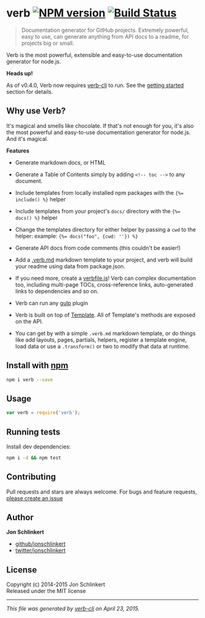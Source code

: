 # verb [![NPM version](https://badge.fury.io/js/verb.svg)](http://badge.fury.io/js/verb)  [![Build Status](https://travis-ci.org/assemble/verb.svg)](https://travis-ci.org/assemble/verb)

> Documentation generator for GitHub projects. Extremely powerful, easy to use, can generate anything from API docs to a readme, for projects big or small.

Verb is the most powerful, extensible and easy-to-use documentation generator for node.js. 

**Heads up!**

As of v0.4.0, Verb now requires [verb-cli] to run. See the [getting started](#getting-started) section for details.

## Why use Verb?
It's magical and smells like chocolate. If that's not enough for you, it's also the most powerful and easy-to-use documentation generator for node.js. And it's magical.

**Features**

- Generate markdown docs, or HTML
- Generate a Table of Contents simply by adding `<!-- toc -->` to any document.
- Include templates from locally installed npm packages with the `{%= include() %}` helper
- Include templates from your project's `docs/` directory with the `{%= docs() %}` helper
- Change the templates directory for either helper by passing a `cwd` to the helper: example: `{%= docs("foo", {cwd: ''}) %}`


- Generate API docs from code comments (this couldn't be easier!)
- Add a [.verb.md](#verbmd) markdown template to your project, and verb will build your readme using data from package.json.
- If you need more, create a [verbfile.js](#verbfile.js)! Verb can complex documentation too, including multi-page TOCs, cross-reference links, auto-generated links to dependencies and so on.
- Verb can run any [gulp](https://github.com/gulpjs/gulp) plugin
- Verb is built on top of [Template](https://github.com/jonschlinkert/template). All of Template's methods are exposed on the API.
- You can get by with a simple `.verb.md` markdown template, or do things like add layouts, pages, partials, helpers, register a template engine, load data or use a `.transform()` or two to modify that data at runtime.


## Install with [npm](npmjs.org)

```bash
npm i verb --save
```

## Usage

```js
var verb = require('verb');
```

## Running tests
Install dev dependencies:

```bash
npm i -d && npm test
```

## Contributing
Pull requests and stars are always welcome. For bugs and feature requests, [please create an issue](https://github.com/assemble/verb/issues)

## Author
**Jon Schlinkert**

+ [github/jonschlinkert](https://github.com/jonschlinkert)
+ [twitter/jonschlinkert](http://twitter.com/jonschlinkert)

## License
Copyright (c) 2014-2015 Jon Schlinkert  
Released under the MIT license

***

_This file was generated by [verb-cli](https://github.com/assemble/verb-cli) on April 23, 2015._

[verb-cli]: https://github.com/verbose/verb-cli
<!-- deps:mocha jshint-stylish lodash swig template -->
